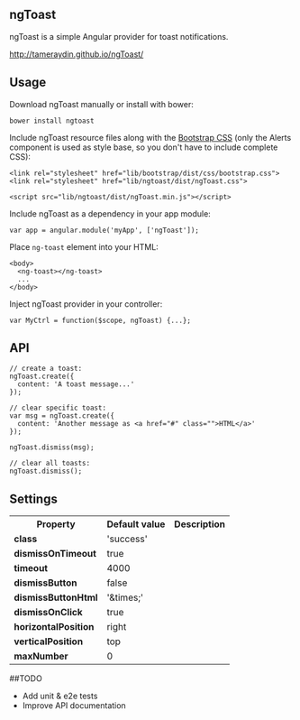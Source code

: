 ## ngToast

ngToast is a simple Angular provider for toast notifications. 

http://tameraydin.github.io/ngToast/

## Usage

Download ngToast manually or install with bower:

```bower install ngtoast```

Include ngToast resource files along with the [Bootstrap CSS](http://getbootstrap.com/) (only the Alerts component is used as style base, so you don't have to include complete CSS):
```
<link rel="stylesheet" href="lib/bootstrap/dist/css/bootstrap.css">
<link rel="stylesheet" href="lib/ngtoast/dist/ngToast.css">

<script src="lib/ngtoast/dist/ngToast.min.js"></script>
```

Include ngToast as a dependency in your app module:

```
var app = angular.module('myApp', ['ngToast']);
```

Place ```ng-toast``` element into your HTML:
```
<body>
  <ng-toast></ng-toast>
  ...
</body>
```

Inject ngToast provider in your controller:

```
var MyCtrl = function($scope, ngToast) {...};
```

## API

```
// create a toast:
ngToast.create({
  content: 'A toast message...'
});

// clear specific toast:
var msg = ngToast.create({
  content: 'Another message as <a href="#" class="">HTML</a>'
});

ngToast.dismiss(msg);

// clear all toasts:
ngToast.dismiss();
```

## Settings

<table>
  <tr>
    <th>Property</th>
    <th>Default value</th>
    <th>Description</th>
  </tr>
  <tr><td><strong>class</strong></td>
  <td>'success'</td>
  <td></td></tr>
  <tr><td><strong>dismissOnTimeout</strong></td>
  <td>true</td>
  <td></td></tr>
  <tr><td><strong>timeout</strong></td>
  <td>4000</td>
  <td></td></tr>
  <tr><td><strong>dismissButton</strong></td>
  <td>false</td>
  <td></td></tr>
  <tr><td><strong>dismissButtonHtml</strong></td>
  <td>'&amp;times;'</td>
  <td></td></tr>
  <tr><td><strong>dismissOnClick</strong></td>
  <td>true</td>
  <td></td></tr>
  <tr><td><strong>horizontalPosition</strong></td>
  <td>right</td>
  <td></td></tr>
  <tr><td><strong>verticalPosition</strong></td>
  <td>top</td>
  <td></td></tr>
  <tr><td><strong>maxNumber</strong></td>
  <td>0</td>
  <td></td></tr>
</table>


##TODO
- Add unit & e2e tests
- Improve API documentation
